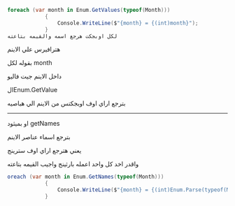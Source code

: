 ```C#
foreach (var month in Enum.GetValues(typeof(Month)))
            {
                Console.WriteLine($"{month} = {(int)month}");
            }
لكل اوبجكت هرجع اسمه والقيمه بتاعته
```

هترافيرس علي الاينم

بقوله لكل month

داخل الاينم جيت فاليو

الEnum.GetValue

بترجع اراي اوف اوبجكتس من الاينم الي هباصيه

---

او بميثود getNames

بترجع اسماء عناصر الاينم

يعني هترجع اراي اوف سترينج

واقدر اخد كل واحد اعمله بارثينج واجيب القيمه بتاعته

```C#
oreach (var month in Enum.GetNames(typeof(Month)))
            {
                Console.WriteLine($"{month} = {(int)Enum.Parse(typeof(Month),month)}");
            }
```